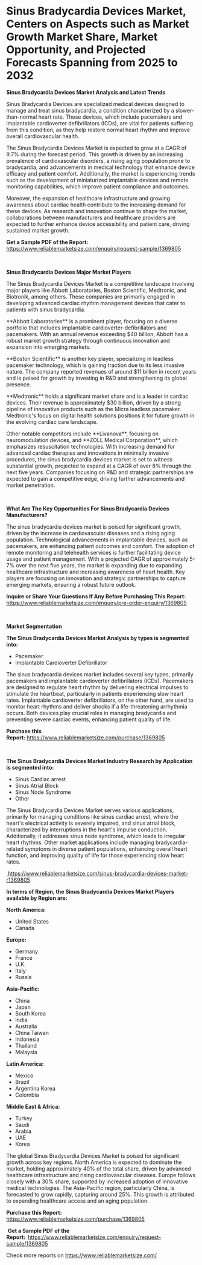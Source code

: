 <p><h1>Sinus Bradycardia Devices Market, Centers on Aspects such as Market Growth Market Share, Market Opportunity, and Projected Forecasts Spanning from 2025 to 2032</h1></p><p><strong>Sinus Bradycardia Devices Market Analysis and Latest Trends</strong></p>
<p><p>Sinus Bradycardia Devices are specialized medical devices designed to manage and treat sinus bradycardia, a condition characterized by a slower-than-normal heart rate. These devices, which include pacemakers and implantable cardioverter defibrillators (ICDs), are vital for patients suffering from this condition, as they help restore normal heart rhythm and improve overall cardiovascular health.</p><p>The Sinus Bradycardia Devices Market is expected to grow at a CAGR of 9.7% during the forecast period. This growth is driven by an increasing prevalence of cardiovascular disorders, a rising aging population prone to bradycardia, and advancements in medical technology that enhance device efficacy and patient comfort. Additionally, the market is experiencing trends such as the development of miniaturized implantable devices and remote monitoring capabilities, which improve patient compliance and outcomes. </p><p>Moreover, the expansion of healthcare infrastructure and growing awareness about cardiac health contribute to the increasing demand for these devices. As research and innovation continue to shape the market, collaborations between manufacturers and healthcare providers are expected to further enhance device accessibility and patient care, driving sustained market growth.</p></p>
<p><strong>Get a Sample PDF of the Report:&nbsp;</strong> <a href="https://www.reliablemarketsize.com/enquiry/request-sample/1369805?utm_campaign=2754&utm_medium=2&utm_source=Github&utm_content=ia&utm_term=22032025&utm_id=sinus-bradycardia-devices">https://www.reliablemarketsize.com/enquiry/request-sample/1369805</a></p>
<p>&nbsp;</p>
<p><strong>Sinus Bradycardia Devices Major Market Players</strong></p>
<p><p>The Sinus Bradycardia Devices Market is a competitive landscape involving major players like Abbott Laboratories, Boston Scientific, Medtronic, and Biotronik, among others. These companies are primarily engaged in developing advanced cardiac rhythm management devices that cater to patients with sinus bradycardia.</p><p>**Abbott Laboratories** is a prominent player, focusing on a diverse portfolio that includes implantable cardioverter-defibrillators and pacemakers. With an annual revenue exceeding $40 billion, Abbott has a robust market growth strategy through continuous innovation and expansion into emerging markets.</p><p>**Boston Scientific** is another key player, specializing in leadless pacemaker technology, which is gaining traction due to its less invasive nature. The company reported revenues of around $11 billion in recent years and is poised for growth by investing in R&D and strengthening its global presence.</p><p>**Medtronic** holds a significant market share and is a leader in cardiac devices. Their revenue is approximately $30 billion, driven by a strong pipeline of innovative products such as the Micra leadless pacemaker. Medtronic's focus on digital health solutions positions it for future growth in the evolving cardiac care landscape.</p><p>Other notable competitors include **Livanova**, focusing on neuromodulation devices, and **ZOLL Medical Corporation**, which emphasizes resuscitation technologies. With increasing demand for advanced cardiac therapies and innovations in minimally invasive procedures, the sinus bradycardia devices market is set to witness substantial growth, projected to expand at a CAGR of over 8% through the next five years. Companies focusing on R&D and strategic partnerships are expected to gain a competitive edge, driving further advancements and market penetration.</p></p>
<p>&nbsp;</p>
<p><strong>What Are The Key Opportunities For Sinus Bradycardia Devices Manufacturers?</strong></p>
<p><p>The sinus bradycardia devices market is poised for significant growth, driven by the increase in cardiovascular diseases and a rising aging population. Technological advancements in implantable devices, such as pacemakers, are enhancing patient outcomes and comfort. The adoption of remote monitoring and telehealth services is further facilitating device usage and patient management. With a projected CAGR of approximately 5-7% over the next five years, the market is expanding due to expanding healthcare infrastructure and increasing awareness of heart health. Key players are focusing on innovation and strategic partnerships to capture emerging markets, ensuring a robust future outlook.</p></p>
<p><strong>Inquire or Share Your Questions If Any Before Purchasing This Report:</strong> <a href="https://www.reliablemarketsize.com/enquiry/pre-order-enquiry/1369805?utm_campaign=2754&utm_medium=2&utm_source=Github&utm_content=ia&utm_term=22032025&utm_id=sinus-bradycardia-devices">https://www.reliablemarketsize.com/enquiry/pre-order-enquiry/1369805</a></p>
<p>&nbsp;</p>
<p><strong>Market Segmentation</strong></p>
<p><strong>The Sinus Bradycardia Devices Market Analysis by types is segmented into:</strong></p>
<p><ul><li>Pacemaker</li><li>Implantable Cardioverter Defibrillator</li></ul></p>
<p><p>The sinus bradycardia devices market includes several key types, primarily pacemakers and implantable cardioverter defibrillators (ICDs). Pacemakers are designed to regulate heart rhythm by delivering electrical impulses to stimulate the heartbeat, particularly in patients experiencing slow heart rates. Implantable cardioverter defibrillators, on the other hand, are used to monitor heart rhythms and deliver shocks if a life-threatening arrhythmia occurs. Both devices play crucial roles in managing bradycardia and preventing severe cardiac events, enhancing patient quality of life.</p></p>
<p><strong>Purchase this Report:&nbsp;</strong><a href="https://www.reliablemarketsize.com/purchase/1369805?utm_campaign=2754&utm_medium=2&utm_source=Github&utm_content=ia&utm_term=22032025&utm_id=sinus-bradycardia-devices">https://www.reliablemarketsize.com/purchase/1369805</a></p>
<p>&nbsp;</p>
<p><strong>The Sinus Bradycardia Devices Market Industry Research by Application is segmented into:</strong></p>
<p><ul><li>Sinus Cardiac arrest</li><li>Sinus Atrial Block</li><li>Sinus Node Syndrome</li><li>Other</li></ul></p>
<p><p>The Sinus Bradycardia Devices Market serves various applications, primarily for managing conditions like sinus cardiac arrest, where the heart's electrical activity is severely impaired, and sinus atrial block, characterized by interruptions in the heart's impulse conduction. Additionally, it addresses sinus node syndrome, which leads to irregular heart rhythms. Other market applications include managing bradycardia-related symptoms in diverse patient populations, enhancing overall heart function, and improving quality of life for those experiencing slow heart rates.</p></p>
<p><a href="https://www.reliablemarketsize.com/sinus-bradycardia-devices-market-r1369805?utm_campaign=2754&utm_medium=2&utm_source=Github&utm_content=ia&utm_term=22032025&utm_id=sinus-bradycardia-devices">&nbsp;https://www.reliablemarketsize.com/sinus-bradycardia-devices-market-r1369805</a></p>
<p><strong>In terms of Region, the Sinus Bradycardia Devices Market Players available by Region are:</strong></p>
<p>
    <p> <strong> North America: </strong>
        <ul>
            <li>United States</li>
            <li>Canada</li>
        </ul>
        </p> 
    <p> <strong> Europe: </strong>
        <ul>
            <li>Germany</li>
            <li>France</li>
            <li>U.K.</li>
            <li>Italy</li>
            <li>Russia</li>
        </ul>
        </p> 
    <p> <strong> Asia-Pacific: </strong>
        <ul>
            <li>China</li>
            <li>Japan</li>
            <li>South Korea</li>
            <li>India</li>
            <li>Australia</li>
            <li>China Taiwan</li>
            <li>Indonesia</li>
            <li>Thailand</li>
            <li>Malaysia</li>
        </ul>
        </p> 
    <p> <strong> Latin America: </strong>
        <ul>
            <li>Mexico</li>
            <li>Brazil</li>
            <li>Argentina Korea</li>
            <li>Colombia</li>
        </ul>
        </p> 
    <p> <strong> Middle East & Africa: </strong>
        <ul>
            <li>Turkey</li>
            <li>Saudi</li>
            <li>Arabia</li>
            <li>UAE</li>
            <li>Korea</li>
        </ul>
    </p>
    </p>
<p><p>The global Sinus Bradycardia Devices Market is poised for significant growth across key regions. North America is expected to dominate the market, holding approximately 40% of the total share, driven by advanced healthcare infrastructure and rising cardiovascular diseases. Europe follows closely with a 30% share, supported by increased adoption of innovative medical technologies. The Asia-Pacific region, particularly China, is forecasted to grow rapidly, capturing around 25%. This growth is attributed to expanding healthcare access and an aging population.</p></p>
<p><strong>Purchase this Report: </strong><a href="https://www.reliablemarketsize.com/purchase/1369805?utm_campaign=2754&utm_medium=2&utm_source=Github&utm_content=ia&utm_term=22032025&utm_id=sinus-bradycardia-devices">https://www.reliablemarketsize.com/purchase/1369805</a></p>
<p>&nbsp;<strong>Get a Sample PDF of the Report:&nbsp;&nbsp;</strong><a href="https://www.reliablemarketsize.com/enquiry/request-sample/1369805?utm_campaign=2754&utm_medium=2&utm_source=Github&utm_content=ia&utm_term=22032025&utm_id=sinus-bradycardia-devices">https://www.reliablemarketsize.com/enquiry/request-sample/1369805</a></p>
<p><strong></strong></p>
<p>Check more reports on <a href="https://www.reliablemarketsize.com/?utm_campaign=2754&utm_medium=2&utm_source=Github&utm_content=ia&utm_term=22032025&utm_id=sinus-bradycardia-devices">https://www.reliablemarketsize.com/</a></p>